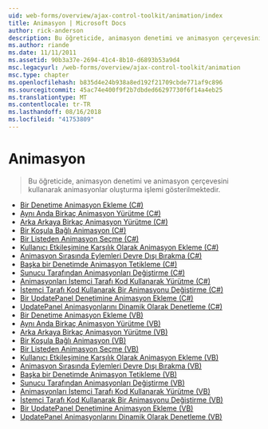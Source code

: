 ```yaml
---
uid: web-forms/overview/ajax-control-toolkit/animation/index
title: Animasyon | Microsoft Docs
author: rick-anderson
description: Bu öğreticide, animasyon denetimi ve animasyon çerçevesini kullanarak animasyonlar oluşturma işlemi gösterilmektedir.
ms.author: riande
ms.date: 11/11/2011
ms.assetid: 90b3a37e-2694-41c4-8b10-d6893b53a9d4
msc.legacyurl: /web-forms/overview/ajax-control-toolkit/animation
msc.type: chapter
ms.openlocfilehash: b835d4e24b938a8ed192f21709cbde771af9c896
ms.sourcegitcommit: 45ac74e400f9f2b7dbded66297730f6f14a4eb25
ms.translationtype: MT
ms.contentlocale: tr-TR
ms.lasthandoff: 08/16/2018
ms.locfileid: "41753809"
---
```

<a name="animation"></a>Animasyon
====================
> Bu öğreticide, animasyon denetimi ve animasyon çerçevesini kullanarak animasyonlar oluşturma işlemi gösterilmektedir.


- [Bir Denetime Animasyon Ekleme (C#)](adding-animation-to-a-control-cs.md)
- [Aynı Anda Birkaç Animasyon Yürütme (C#)](executing-several-animations-at-the-same-time-cs.md)
- [Arka Arkaya Birkaç Animasyon Yürütme (C#)](executing-several-animations-after-each-other-cs.md)
- [Bir Koşula Bağlı Animasyon (C#)](animation-depending-on-a-condition-cs.md)
- [Bir Listeden Animasyon Seçme (C#)](picking-one-animation-out-of-a-list-cs.md)
- [Kullanıcı Etkileşimine Karşılık Olarak Animasyon Ekleme (C#)](animating-in-response-to-user-interaction-cs.md)
- [Animasyon Sırasında Eylemleri Devre Dışı Bırakma (C#)](disabling-actions-during-animation-cs.md)
- [Başka bir Denetimde Animasyon Tetikleme (C#)](triggering-an-animation-in-another-control-cs.md)
- [Sunucu Tarafından Animasyonları Değiştirme (C#)](modifying-animations-from-the-server-side-cs.md)
- [Animasyonları İstemci Tarafı Kod Kullanarak Yürütme (C#)](executing-animations-using-client-side-code-cs.md)
- [İstemci Tarafı Kod Kullanarak Bir Animasyonu Değiştirme (C#)](changing-an-animation-using-client-side-code-cs.md)
- [Bir UpdatePanel Denetimine Animasyon Ekleme (C#)](animating-an-updatepanel-control-cs.md)
- [UpdatePanel Animasyonlarını Dinamik Olarak Denetleme (C#)](dynamically-controlling-updatepanel-animations-cs.md)
- [Bir Denetime Animasyon Ekleme (VB)](adding-animation-to-a-control-vb.md)
- [Aynı Anda Birkaç Animasyon Yürütme (VB)](executing-several-animations-at-the-same-time-vb.md)
- [Arka Arkaya Birkaç Animasyon Yürütme (VB)](executing-several-animations-after-each-other-vb.md)
- [Bir Koşula Bağlı Animasyon (VB)](animation-depending-on-a-condition-vb.md)
- [Bir Listeden Animasyon Seçme (VB)](picking-one-animation-out-of-a-list-vb.md)
- [Kullanıcı Etkileşimine Karşılık Olarak Animasyon Ekleme (VB)](animating-in-response-to-user-interaction-vb.md)
- [Animasyon Sırasında Eylemleri Devre Dışı Bırakma (VB)](disabling-actions-during-animation-vb.md)
- [Başka bir Denetimde Animasyon Tetikleme (VB)](triggering-an-animation-in-another-control-vb.md)
- [Sunucu Tarafından Animasyonları Değiştirme (VB)](modifying-animations-from-the-server-side-vb.md)
- [Animasyonları İstemci Tarafı Kod Kullanarak Yürütme (VB)](executing-animations-using-client-side-code-vb.md)
- [İstemci Tarafı Kod Kullanarak Bir Animasyonu Değiştirme (VB)](changing-an-animation-using-client-side-code-vb.md)
- [Bir UpdatePanel Denetimine Animasyon Ekleme (VB)](animating-an-updatepanel-control-vb.md)
- [UpdatePanel Animasyonlarını Dinamik Olarak Denetleme (VB)](dynamically-controlling-updatepanel-animations-vb.md)
